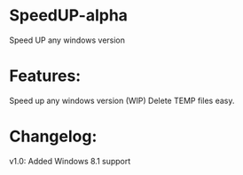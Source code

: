 # SpeedUP-alpha
Speed UP any windows version

# Features:
Speed up any windows version (WIP)
Delete TEMP files easy.

# Changelog:
v1.0: Added Windows 8.1 support
